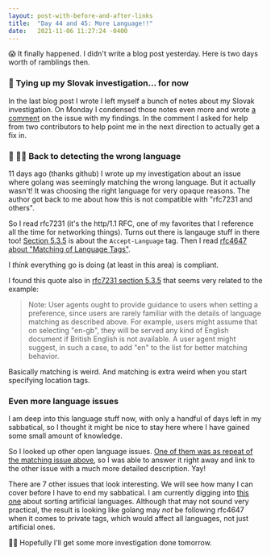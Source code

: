 ```yaml
---
layout: post-with-before-and-after-links
title:  "Day 44 and 45: More Language!!"
date:   2021-11-06 11:27:24 -0400
---
```


😱 It finally happened. I didn't write a blog post yesterday. Here is two days
worth of ramblings then.

### 🎀 Tying up my Slovak investigation... for now

In the last blog post I wrote I left myself a bunch of notes about my Slovak
investigation. On Monday I condensed those notes even more and wrote [a
comment](https://github.com/golang/go/issues/48061#issuecomment-964324971) on
the issue with my findings. In the comment I asked for help from two
contributors to help point me in the next direction to actually get a fix in.

### 🥖 💂‍♂️ Back to detecting the wrong language

11 days ago (thanks github) I wrote up my investigation about an issue where
golang was seemingly matching the wrong language. But it actually wasn't! It was
choosing the right language for very opaque reasons. The author got back to me
about how this is not compatible with "rfc7231 and others".

So I read rfc7231 (it's the http/1.1 RFC, one of my favorites that I reference all
the time for networking things). Turns out there is langauge stuff in there too!
[Section 5.3.5](https://datatracker.ietf.org/doc/html/rfc7231#section-5.3.5) is
about the `Accept-Language` tag. Then I read [rfc4647 about "Matching of Language
Tags"](https://datatracker.ietf.org/doc/html/rfc4647#section-3).

I _think_ everything go is doing (at least in this area) is compliant.

I found this quote also in [rfc7231 section
5.3.5](https://datatracker.ietf.org/doc/html/rfc7231#section-5.3.5) that seems
very related to the example:

> Note: User agents ought to provide guidance to users when setting a preference,
> since users are rarely familiar with the details of language matching as
> described above. For example, users might assume that on selecting "en-gb", they
> will be served any kind of English document if British English is not available.
> A user agent might suggest, in such a case, to add "en" to the list for better
> matching behavior.

Basically matching is weird. And matching is extra weird when you start
specifying location tags.

### Even more language issues

I am deep into this language stuff now, with only a handful of days left in my
sabbatical, so I thought it might be nice to stay here where I have gained some
small amount of knowledge.

So I looked up other open language issues. [One of them was as repeat of the
matching issue above](https://github.com/golang/go/issues/37662), so I was able
to answer it right away and link to the other issue with a much more detailed
description. Yay!

There are 7 other issues that look interesting. We will see how many I can cover
before I have to end my sabbatical. I am currently digging into [this
one](https://github.com/golang/go/issues/45749) about sorting artificial
languages. Although that may not sound very practical, the result is looking
like golang may _not_ be following rfc4647 when it comes to private tags, which
would affect all languages, not just artificial ones.

🕵️‍♀️ Hopefully I'll get some more investigation done tomorrow.

